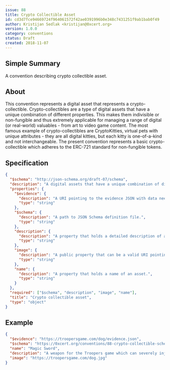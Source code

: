 ```yaml
---
issue: 88
title: Crypto Collectible Asset
id: cd3d7fce94669724f964061572f42ae0391996b0e348c7431251f9ab1bab0f49
author: Kristijan Sedlak <kristijan@0xcert.org>
version: 1.0.0
category: conventions
status: Draft
created: 2018-11-07
---
```


## Simple Summary

A convention describing crypto collectible asset.

## About

This convention represents a digital asset that represents a crypto-collectible. Crypto-collectibles are a type of digital assets that have a unique combination of different properties. This makes them indivisible or non-fungible and thus extremely applicable for managing a range of digital (or real-world) valuables - from art to video game content. The most famous example of crypto-collectibles are CryptoKitties, virtual pets with unique attributes - they are all digital kitties, but each kitty is one-of-a-kind and not interchangeable. The present convention represents a basic crypto-collectible which adheres to the ERC-721 standard for non-fungible tokens.

## Specification

```json
{
  "$schema": "http://json-schema.org/draft-07/schema",
  "description": "A digital assets that have a unique combination of different properties.",
  "properties": {
    "$evidence": {
      "description": "A URI pointing to the evidence JSON with data needed to certify this asset.",
      "type": "string"
    },
    "$schema": {
      "description": "A path to JSON Schema definition file.",
      "type": "string"
    },
    "description": {
      "description": "A property that holds a detailed description of an asset.",
      "type": "string"
    },
    "image": {
      "description": "A public property that can be a valid URI pointing to a resource with mime type image/* representing the asset to which this digital assets represents. Consider making any images at a width between 320 and 1080 pixels and aspect ratio between 1.91:1 and 4:5 inclusive.",
      "type": "string"
    },
    "name": {
      "description": "A property that holds a name of an asset.",
      "type": "string"
    }
  },
  "required": ["$schema", "description", "image", "name"],
  "title": "Crypto collectible asset",
  "type": "object"
}
```

## Example

```json
{
  "$evidence": "https://troopersgame.com/dog/evidence.json",
  "$schema": "https://0xcert.org/conventions/88-crypto-collectible-schema.json",
  "name": "Magic Sword",
  "description": "A weapon for the Troopers game which can severely injure the enemy.",
  "image": "https://troopersgame.com/dog.jpg"
}
```
